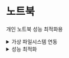 # 노트북
개인 노트북 성능 최적화용 


<details>
    <summary>가상 파일시스템 연동</summary>

vfs들을 찾아 해매다가 dbvfs(드롭박스), davfs(webdav) 다 좋았지만 문제는 동영상 스트리밍이 안된다. 네트워크 메타데이터 이슈도 많았기 때문에...
그러나 다음 도구는 윈도우즈의 `raidrive` 같은 역할을 훌륭하게 수행한다.

```sh
$ sudo apt install rclone
```

아 나중에 쓸래 귀찮앙!

</details>

<details>
    <summary>성능 최적화</summary>

<!-- summary 아래 한칸 공백 두고 내용 삽입 -->

## irqbalance 해제하기.
선택적 옵션
```sh
$ sudo service irqbalance stop 
```

## cpu 코어 최적화옵션
- 4코어 혹은 8코어로 쓰로틀링에 따라 제한했다.
- 2.4~2.5 ghz + 터보를 유지하는게 좋다.

## 언더볼팅
현재 설정한 값은 이렇다
```
temperature target: -2 (98C)
core: -75.2 mV
gpu: -99.61 mV
cache: -75.2 mV
uncore: -75.2 mV
analogio: -75.2 mV
powerlimit: 58.75W (short: 0.00244140625s - enabled) / 47.0W (long: 28.0s - enabled) [locked]
turbo: enable
```

따라서 언더볼팅은 다음과같이 하면 안정적이었다.
```sh
$ sudo undervolt --core -75 --gpu -100 --cache -75 --uncore -75 -analogio -75
```
### 자동 실행 등록
1. nano로 다음 경로에 서비스를 생성 `/etc/systemd/system/undervolt.service`
```                   
[Unit]
Description=undervolt
After=suspend.target
After=hibernate.target
After=hybrid-sleep.target

[Service]
Type=oneshot
ExecStart=/usr/local/bin/undervolt -v --core -75 --cache -75 --gpu-100 --uncore>

[Install]
WantedBy=multi-user.target
WantedBy=suspend.target
WantedBy=hibernate.target
WantedBy=hybrid-sleep.target
```
2. 서비스 등록
`$ systemctl enable undervolt`




</details>
